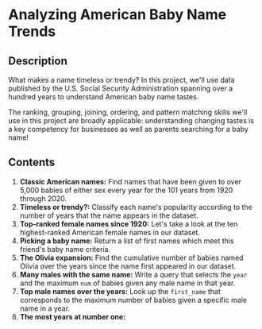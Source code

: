 # Analyzing American Baby Name Trends
## Description 
What makes a name timeless or trendy? In this project, we'll use data published by the U.S. Social Security Administration spanning over a hundred years to understand American baby name tastes.

The ranking, grouping, joining, ordering, and pattern matching skills we'll use in this project are broadly applicable: understanding changing tastes is a key competency for businesses as well as parents searching for a baby name!
## Contents
1. **Classic American names:** Find names that have been given to over 5,000 babies of either sex every year for the 101 years from 1920 through 2020.
2. **Timeless or trendy?:** Classify each name's popularity according to the number of years that the name appears in the dataset.
3. **Top-ranked female names since 1920:** Let's take a look at the ten highest-ranked American female names in our dataset.
4. **Picking a baby name:** Return a list of first names which meet this friend's baby name criteria.
5. **The Olivia expansion:** Find the cumulative number of babies named Olivia over the years since the name first appeared in our dataset.
6. **Many males with the same name:** Write a query that selects the `year` and the maximum `num` of babies given any male name in that year.
7. **Top male names over the years:** Look up the `first_name` that corresponds to the maximum number of babies given a specific male name in a year.
8. **The most years at number one:**